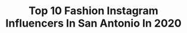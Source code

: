 ---
title: Top 10 Fashion Instagram Influencers In San Antonio In 2020
description: >-
  Find top fashion Instagram influencers in San Antonio in 2020. Most popular hashtags: #fashion #quarantine #sanantonio #satx.
platform: Instagram
profiles:
  - username: "john_rozco"
    fullname: >-
      John Rozco
    location: "United States"
    followers: 7512
    engagement: 727
    commentsToLikes: 0.116762
    avatar: "https://scontent-ams4-1.cdninstagram.com/v/t51.2885-19/s320x320/90990906_215515023050862_3675587966299799552_n.jpg?_nc_ht=scontent-ams4-1.cdninstagram.com&_nc_ohc=r5L8FdJj2KIAX8HAItz&oh=9cda42afb06c205e8dca3c98f8453628&oe=5EB8183F"
    verified: false
    hashtags: "#a7riv, #portraitphotographer, #ourportraitsdays, #earth"
  - username: "queenaa.h"
    fullname: >-
      M I N A
    location: "United States"
    followers: 18468
    engagement: 722
    commentsToLikes: 0.048038
    avatar: "https://instagram.ftpe8-3.fna.fbcdn.net/v/t51.2885-19/s320x320/71343124_384185719156710_8898758924019171328_n.jpg?_nc_ht=instagram.ftpe8-3.fna.fbcdn.net&_nc_ohc=QH7rOh6QikAAX_zNVy_&oh=5741ff1907921fbfb9887f77ac91301c&oe=5EB786F9"
    verified: false
    hashtags: "#hijabchic, #fashiongoals, #hijaboftheday, #hijabisstyle"
  - username: "smilesandpearlss"
    fullname: >-
      Candice•Smiles and Pearls•
    location: "United States"
    followers: 34681
    engagement: 106
    commentsToLikes: 0.109407
    avatar: "https://scontent-ams4-1.cdninstagram.com/v/t51.2885-19/s320x320/84455858_589033575273401_8439285899673468928_n.jpg?_nc_ht=scontent-ams4-1.cdninstagram.com&_nc_ohc=Z-Rv_N2LujAAX-UiaPX&oh=ae80bc6114ef21b4423efab3370cccb8&oe=5EB39DBD"
    verified: false
    hashtags: "#galentinesday, #myfabletics, #plussizefashion, #quarantineandchill"
  - username: "anapeli_"
    fullname: >-
      ANA
    location: "United States"
    followers: 5905
    engagement: 459
    commentsToLikes: 0.057906
    avatar: "https://scontent-ort2-1.cdninstagram.com/vp/f1714c62068e0b6dca73d22ccf55a834/5E1C1BFD/t51.2885-19/s320x320/70027035_1551890734953900_6171711946715299840_n.jpg?_nc_ht=scontent-ort2-1.cdninstagram.com"
    verified: false
    hashtags: "#tomboystyle, #satxfashionblogger, #messageoftheday, #fashioninfluencer"
  - username: "tally.dilbert"
    fullname: >-
      TALLY
    location: "United States"
    followers: 8250
    engagement: 596
    commentsToLikes: 0.061077
    avatar: "https://scontent-ams4-1.cdninstagram.com/v/t51.2885-19/s320x320/89069887_534468767202787_6167182628823760896_n.jpg?_nc_ht=scontent-ams4-1.cdninstagram.com&_nc_ohc=UiOdCEHwcGcAX_Nn7XQ&oh=92e79c392f52877b6b0f61fbcf27d61d&oe=5EB53BD1"
    verified: false
    hashtags: "#internationalwomensday, #satxblogger, #texasblogger, #miamiflorida"
  - username: "gio.dizurita"
    fullname: >-
      DIZURITA / Visual Artist
    location: "United States"
    followers: 7179
    engagement: 559
    commentsToLikes: 0.110626
    avatar: "https://scontent-ams4-1.cdninstagram.com/v/t51.2885-19/s320x320/87382439_799224067230509_5561055205967003648_n.jpg?_nc_ht=scontent-ams4-1.cdninstagram.com&_nc_ohc=b0lYk2Nt09UAX_PSgW1&oh=631b3ac568243d1657786d872cc99f1c&oe=5EB3BEEB"
    verified: false
    hashtags: "#artista, #nassaubahamas, #artist, #lasvegasart"
  - username: "mayrafarret"
    fullname: >-
      Mayra Farret
    location: "United States"
    followers: 15854
    engagement: 370
    commentsToLikes: 0.051517
    avatar: "https://scontent-lht6-1.cdninstagram.com/v/t51.2885-19/s320x320/61434009_350248442301650_7319757349181194240_n.jpg?_nc_ht=scontent-lht6-1.cdninstagram.com&_nc_ohc=FH4-J8oCsgEAX9di-Jx&oh=67e8b962ea128e00680f04a72f963988&oe=5EBA111B"
    verified: false
    hashtags: "#momlife, #support, #community, #iamalive"
  - username: "jbellini_"
    fullname: >-
      JULIA BELLINI
    location: "United States"
    followers: 2311
    engagement: 1662
    commentsToLikes: 0.070934
    avatar: "https://scontent-lhr8-1.cdninstagram.com/v/t51.2885-19/s320x320/82897240_796830354159227_4778530903578116096_n.jpg?_nc_ht=scontent-lhr8-1.cdninstagram.com&_nc_ohc=USVWy34CE5kAX-5Sye3&oh=5b69af73698a63604e5540138d2dd6a1&oe=5EB9AD72"
    verified: false
    hashtags: "#thankful, #cebl, #spurs, #culture"
  - username: "viviruth_"
    fullname: >-
      Veronica 🌸
    location: "United States"
    followers: 2150
    engagement: 1193
    commentsToLikes: 0.093545
    avatar: "https://scontent-lhr8-1.cdninstagram.com/v/t51.2885-19/s320x320/89838747_1302307359968338_2796033747034570752_n.jpg?_nc_ht=scontent-lhr8-1.cdninstagram.com&_nc_ohc=hAWn7ri5TqwAX8L4Gk3&oh=981197ef5da4dc6089dd6d26688105df&oe=5EBC974E"
    verified: false
    hashtags: "#outfitlove, #colourpopme, #filipinamua, #hairgoals"
  - username: "_maddiemason_cosplay"
    fullname: >-
      𝑀𝒶𝒹𝒹𝒾𝑒 𝑀𝒶𝓈𝑜𝓃💋
    location: "United States"
    followers: 14423
    engagement: 504
    commentsToLikes: 0.062740
    avatar: "https://scontent-ams4-1.cdninstagram.com/v/t51.2885-19/s320x320/92843822_1865891676876078_9119979495296598016_n.jpg?_nc_ht=scontent-ams4-1.cdninstagram.com&_nc_ohc=C_doCnAA9QsAX90sfVr&oh=783487e9e84f0d7b07f839744128b0e4&oe=5EBA74FF"
    verified: false
    hashtags: "#wonderchamber, #coronavir, #quarantineandchill, #shillouette"
---